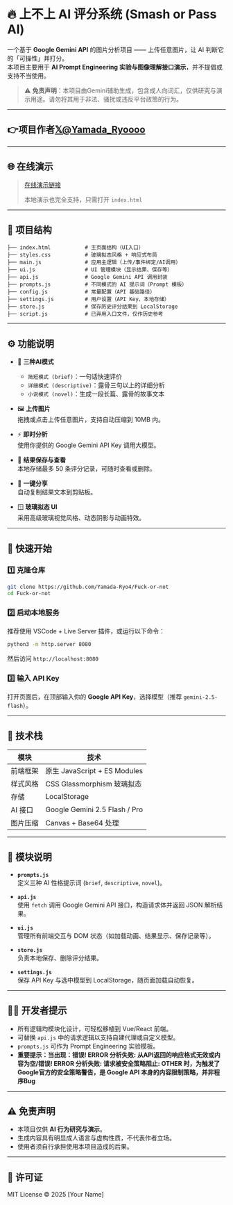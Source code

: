 # 🔥 上不上 AI 评分系统 (Smash or Pass AI)

一个基于 **Google Gemini API** 的图片分析项目 —— 上传任意图片，让 AI 判断它的「可操性」并打分。  
本项目主要用于 **AI Prompt Engineering 实验与图像理解接口演示**，并不提倡或支持不当使用。

> ⚠️ **免责声明**：本项目由Gemini辅助生成，包含成人向词汇，仅供研究与演示用途。请勿将其用于非法、骚扰或违反平台政策的行为。

---

## 👉**项目作者[𝕏@Yamada_Ryoooo](https://x.com/Yamada_Ryoooo)**


---

## 🌐 在线演示
> [在线演示链接](https://cbc.yamadaryo.me/)
> 
> 本地演示也完全支持，只需打开 `index.html`

---

## 🧩 项目结构

```
├── index.html           # 主页面结构（UI入口）
├── styles.css           # 玻璃拟态风格 + 响应式布局
├── main.js              # 应用主逻辑（上传/事件绑定/AI调用）
├── ui.js                # UI 管理模块（显示结果、保存等）
├── api.js               # Google Gemini API 调用封装
├── prompts.js           # 不同模式的 AI 提示词（Prompt 模板）
├── config.js            # 常量配置（API 基础路径）
├── settings.js          # 用户设置（API Key、本地存储）
├── store.js             # 保存历史评分结果到 LocalStorage
├── script.js            # 已弃用入口文件，仅作历史参考
```

---

## ⚙️ 功能说明

- 🧠 **三种AI模式**
  - `简短模式 (brief)`：一句话快速评价  
  - `详细模式 (descriptive)`：露骨三句以上的详细分析  
  - `小说模式 (novel)`：生成一段长篇、露骨的故事文本  

- 🖼️ **上传图片**  
  拖拽或点击上传任意图片，支持自动压缩到 10MB 内。

- ⚡ **即时分析**  
  使用你提供的 Google Gemini API Key 调用大模型。

- 💾 **结果保存与查看**  
  本地存储最多 50 条评分记录，可随时查看或删除。

- 🔗 **一键分享**  
  自动复制结果文本到剪贴板。

- 🪟 **玻璃拟态 UI**  
  采用高级玻璃视觉风格、动态阴影与动画特效。

---

## 🚀 快速开始

### 1️⃣ 克隆仓库
```bash
git clone https://github.com/Yamada-Ryo4/Fuck-or-not
cd Fuck-or-not
```

### 2️⃣ 启动本地服务
推荐使用 VSCode + Live Server 插件，或运行以下命令：
```bash
python3 -m http.server 8080
```
然后访问 `http://localhost:8080`

### 3️⃣ 输入 API Key
打开页面后，在顶部输入你的 **Google API Key**，选择模型（推荐 `gemini-2.5-flash`）。

---

## 🧠 技术栈

| 模块 | 技术 |
|------|------|
| 前端框架 | 原生 JavaScript + ES Modules |
| 样式风格 | CSS Glassmorphism 玻璃拟态 |
| 存储 | LocalStorage |
| AI 接口 | Google Gemini 2.5 Flash / Pro |
| 图片压缩 | Canvas + Base64 处理 |

---

## 🧩 模块说明

- **`prompts.js`**  
  定义三种 AI 性格提示词 (`brief`, `descriptive`, `novel`)。

- **`api.js`**  
  使用 `fetch` 调用 Google Gemini API 接口，构造请求体并返回 JSON 解析结果。

- **`ui.js`**  
  管理所有前端交互与 DOM 状态（如加载动画、结果显示、保存记录等）。

- **`store.js`**  
  负责本地保存、删除评分结果。

- **`settings.js`**  
  保存 API Key 与选中模型到 LocalStorage，随页面加载自动恢复。

---

## 🧑‍💻 开发者提示

- 所有逻辑均模块化设计，可轻松移植到 Vue/React 前端。
- 可替换 `api.js` 中的请求逻辑以支持自建代理或自定义模型。
- `prompts.js` 可作为 Prompt Engineering 实验模板。
- **重要提示：当出现：错误! ERROR 分析失败: 从API返回的响应格式无效或内容为空/错误! ERROR 分析失败: 请求被安全策略阻止: OTHER  时，为触发了Google官方的安全策略警告，是 Google API 本身的内容限制策略，并非程序Bug**

---

## ⚠️ 免责声明

- 本项目仅供 **AI 行为研究与演示**。  
- 生成内容具有明显成人语言与虚构性质，不代表作者立场。  
- 使用者须自行承担使用本项目造成的后果。

---

## 🪪 许可证

MIT License © 2025 [Your Name]
